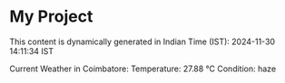 # My Project

This content is dynamically generated in Indian Time (IST): 2024-11-30 14:11:34 IST


Current Weather in Coimbatore:
Temperature: 27.88 °C
Condition: haze
